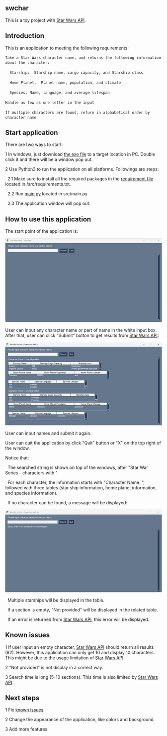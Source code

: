 ## swchar
This is a toy project with [Star Wars API](https://swapi.dev/).

## Introduction

This is an application to meeting the following requirements:

    Take a Star Wars character name, and returns the following information about the character:

      Starship:  Starship name, cargo capacity, and Starship class

      Home Planet:  Planet name, population, and climate

      Species: Name, language, and average lifespan

    Handle as few as one letter in the input

    If multiple characters are found, return in alphabetical order by character name

## Start application

There are two ways to start:

1 In windows, just download [the exe file](./src/dist/main.exe) to a target location in PC. Double click it and there will be a window pop out.

2 Use Python3 to run the application on all platforms. Followings are steps:

  &nbsp;&nbsp;2.1 Make sure to install all the required packages in the [requirement file](./src/requirements.txt) located in /src/requirements.txt.

  &nbsp;&nbsp;2.2 Run [main.py](./src/main.py) located in src/main.py

  &nbsp;&nbsp;2.3 The application window will pop out.

## How to use this application

The start point of the application is:

![start points](./screen_shot/Start_point.png)

User can input any character name or part of name in the white input box. After that, user can click "Submit" button to get results from [Star Wars API](https://swapi.dev/):

![Result](./screen_shot/Multiple_chars.png)

User can input names and submit it again.

User can quit the application by click "Quit" button or "X" on the top right of the window.

Notice that: 

&nbsp;&nbsp;The searched string is shown on top of the windows, after "Star War Series - characters with "

&nbsp;&nbsp;For each character, the information starts with "Character Name: ", followed with three tables (star ship information, home planet informaiton, and species information).

&nbsp;&nbsp;If no character can be found, a message will be displayed:

![No_character](./screen_shot/No_char.png)

&nbsp;&nbsp;Multiple starships will be displayed in the table.

&nbsp;&nbsp;If a section is empty, "Not provided" will be displayed in the related table.

&nbsp;&nbsp;If an error is returned from [Star Wars API](https://swapi.dev/), this error will be displayed.


## Known issues

1 If user input an empty character, [Star Wars API](https://swapi.dev/) should return all results (82). However, this application can only get 10 and display 10 characters. This might be due to the usage limitation of [Star Wars API](https://swapi.dev/).

2 "Not provided" is not display in a correct way.

3 Search time is long (5-10 sections). This time is also limited by [Star Wars API](https://swapi.dev/).

## Next steps

1 Fix [known issues](#known-issues).

2 Change the appearance of the application, like colors and background.

3 Add more features.
